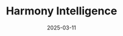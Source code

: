 ---  
layout: startup_page  
title: "Harmony Intelligence"  
id: "harmonyintelligence.com"  
permalink: "/harmonyintelligenceharmonyintelligence.com03112025/"  
website: "https://www.harmonyintelligence.com/"  
funding_round: "Seed"  
funding_amount: "$3M"  
investors: "Airtree VC, First Row Partners, Maxwell Capital, Eric Ries"  
about: "Harmony Intelligence builds cutting-edge defensive AI products to safeguard against AI-powered threats. Their mission is to develop defensive technologies that stay ahead of AI advancements, ensuring businesses and organizations are protected. The company focuses on AI-automated penetration testing systems to identify and strengthen security postures."  
markets: "Cybersecurity, AI, Web Development, IT Consulting and Outsourcing"  
hq: "Sydney, New South Wales, Australia"  
founded_year: "2024"  
linkedin: "https://www.linkedin.com/company/harmony-intelligence"  
twitter: "https://twitter.com/HarmonyIntel"  
instagram: ""  
facebook: ""  
crunchbase: "https://www.crunchbase.com/organization/harmony-intelligence"  
pitchbook: "https://pitchbook.com/profiles/company/635990-50"  

date_display: "11-Mar-2025"  
date: "2025-03-11"

# SEO Optimization  
meta_title: "Harmony Intelligence - Seed Funding ($3M)"  
meta_description: "Harmony Intelligence, Harmony Intelligence builds cutting-edge defensive AI products to safeguard against AI-powered threats. Their mission is to develop defensive technolo..."  
meta_keywords: "Harmony Intelligence, Cybersecurity, AI, Web Development, IT Consulting and Outsourcing, Seed funding"  
canonical_url: "https://startup.projectstartups.com/harmonyintelligenceharmonyintelligence.com03112025/"  
---